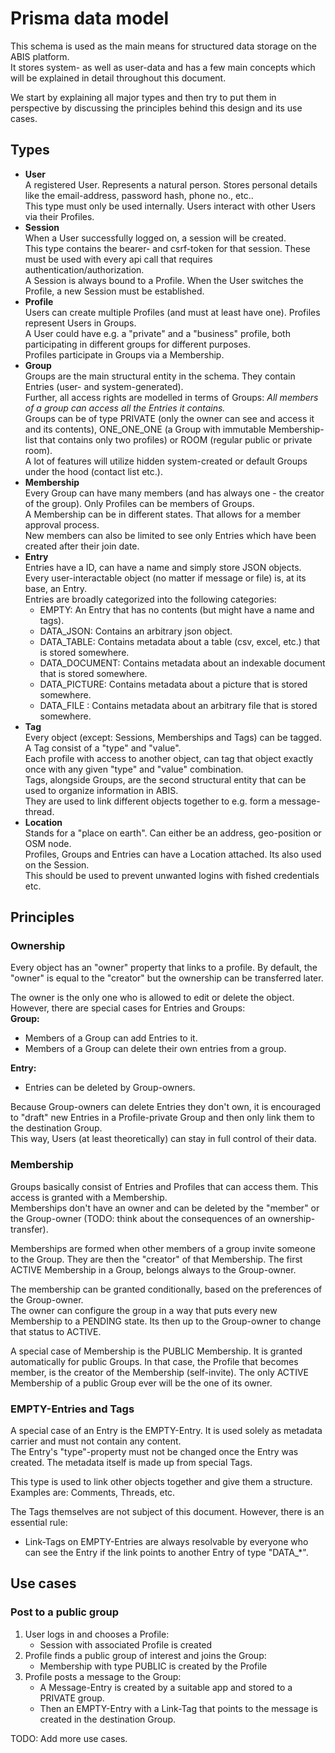 # Prisma data model
This schema is used as the main means for structured data storage on the ABIS platform.  
It stores system- as well as user-data and has a few main concepts which will be explained in detail throughout this document.    
  
We start by explaining all major types and then try to put them in perspective by discussing the principles behind this design and its use cases.

## Types
* **User**  
A registered User. Represents a natural person. Stores personal details like the email-address, password hash, phone no., etc..  
This type must only be used internally. Users interact with other Users via their Profiles.
* **Session**  
When a User successfully logged on, a session will be created.  
This type contains the bearer- and csrf-token for that session. These must be used with every api call that requires authentication/authorization.  
A Session is always bound to a Profile. When the User switches the Profile, a new Session must be established.
* **Profile**  
Users can create multiple Profiles (and must at least have one). Profiles represent Users in Groups.   
A User could have e.g. a "private" and a "business" profile, both participating in different groups for different purposes.  
Profiles participate in Groups via a Membership.
* **Group**  
Groups are the main structural entity in the schema. They contain Entries (user- and system-generated).  
Further, all access rights are modelled in terms of Groups: _All members of a group can access all the Entries it contains._  
Groups can be of type PRIVATE (only the owner can see and access it and its contents), ONE_ONE_ONE (a Group with immutable Membership-list that contains only two profiles) or ROOM (regular public or private room).  
A lot of features will utilize hidden system-created or default Groups under the hood (contact list etc.). 
* **Membership**  
Every Group can have many members (and has always one - the creator of the group). Only Profiles can be members of Groups.  
A Membership can be in different states. That allows for a member approval process.  
New members can also be limited to see only Entries which have been created after their join date. 
* **Entry**  
Entries have a ID, can have a name and simply store JSON objects.  
Every user-interactable object (no matter if message or file) is, at its base, an Entry.  
Entries are broadly categorized into the following categories:
  * EMPTY: An Entry that has no contents (but might have a name and tags).
  * DATA_JSON: Contains an arbitrary json object.
  * DATA_TABLE: Contains metadata about a table (csv, excel, etc.) that is stored somewhere.
  * DATA_DOCUMENT: Contains metadata about an indexable document that is stored somewhere.
  * DATA_PICTURE: Contains metadata about a picture that is stored somewhere.
  * DATA_FILE : Contains metadata about an arbitrary file that is stored somewhere.
* **Tag**  
Every object (except: Sessions, Memberships and Tags) can be tagged. A Tag consist of a "type" and "value".  
Each profile with access to another object, can tag that object exactly once with any given "type" and "value" combination.    
Tags, alongside Groups, are the second structural entity that can be used to organize information in ABIS.  
They are used to link different objects together to e.g. form a message-thread. 
* **Location**  
Stands for a "place on earth". Can either be an address, geo-position or OSM node.  
Profiles, Groups and Entries can have a Location attached. Its also used on the Session.  
This should be used to prevent unwanted logins with fished credentials etc.

## Principles 
### Ownership 
Every object has an "owner" property that links to a profile. By default, the "owner" is equal to the "creator" but the ownership can be transferred later. 
   
The owner is the only one who is allowed to edit or delete the object. However, there are special cases for Entries and Groups:  
**Group:**  
* Members of a Group can add Entries to it.  
* Members of a Group can delete their own entries from a group.  
  
**Entry:**  
* Entries can be deleted by Group-owners.

Because Group-owners can delete Entries they don't own, it is encouraged to "draft" new Entries in a Profile-private Group and then only link them to the destination Group.  
This way, Users (at least theoretically) can stay in full control of their data.

###  Membership
Groups basically consist of Entries and Profiles that can access them. This access is granted with a Membership.  
Memberships don't have an owner and can be deleted by the "member" or the Group-owner (TODO: think about the consequences of an ownership-transfer).   
 
Memberships are formed when other members of a group invite someone to the Group. They are then the "creator" of that Membership. The first ACTIVE Membership in a Group, belongs always to the Group-owner.  
  
The membership can be granted conditionally, based on the preferences of the Group-owner.  
The owner can configure the group in a way that puts every new Membership to a PENDING state. Its then up to the Group-owner to change that status to ACTIVE.  
  
A special case of Membership is the PUBLIC Membership. It is granted automatically for public Groups. In that case, the Profile that becomes member, is the creator of the Membership (self-invite). 
The only ACTIVE Membership of a public Group ever will be the one of its owner. 

### EMPTY-Entries and Tags
A special case of an Entry is the EMPTY-Entry. It is used solely as metadata carrier and must not contain any content.  
The Entry's "type"-property must not be changed once the Entry was created. The metadata itself is made up from special Tags.  
  
This type is used to link other objects together and give them a structure. Examples are: Comments, Threads, etc.  

The Tags themselves are not subject of this document. However, there is an essential rule:  
* Link-Tags on EMPTY-Entries are always resolvable by everyone who can see the Entry if the link points to another Entry of type "DATA_*".
  
## Use cases
### Post to a public group
1) User logs in and chooses a Profile:  
   * Session with associated Profile is created
2) Profile finds a public group of interest and joins the Group:  
   * Membership with type PUBLIC is created by the Profile
3) Profile posts a message to the Group:  
   * A Message-Entry is created by a suitable app and stored to a PRIVATE group.  
   * Then an EMPTY-Entry with a Link-Tag that points to the message is created in the destination Group. 

TODO: Add more use cases.
